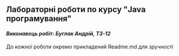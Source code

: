 ## Лабораторні роботи по курсу "Java програмування"
#### *Виконавець робіт: Буглак Андрій, ТЗ-12*

До кожної роботи окремо прикладений Readme.md для зручності